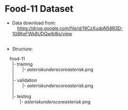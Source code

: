 # Food-11 Dataset

* Data download from:<br>
        &nbsp; &nbsp;  https://drive.google.com/file/d/19CzXudqN58R3D-1G8KeFWk8UDQwlb8is/view <br><br>

* Structure:

&nbsp; &nbsp; food-11<br>
&nbsp; &nbsp; &nbsp;   |- training<br>
&nbsp; &nbsp; &nbsp;   | &nbsp; &nbsp; &nbsp; |- <em>asterisk</em><em>underscore</em><em>asterisk</em>.png<br>
&nbsp; &nbsp; &nbsp;   |<br>
&nbsp; &nbsp; &nbsp;   |- validation<br>
&nbsp; &nbsp; &nbsp;   | &nbsp; &nbsp; &nbsp; |- <em>asterisk</em><em>underscore</em><em>asterisk</em>.png<br>
&nbsp; &nbsp; &nbsp;   |<br>
&nbsp; &nbsp; &nbsp;   |- testing<br>
&nbsp; &nbsp; &nbsp;     &nbsp; &nbsp; &nbsp; |- <em>asterisk</em><em>underscore</em><em>asterisk</em>.png<br>
